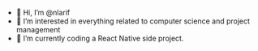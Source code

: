 - 👋 Hi, I’m @nlarif
- 👀 I’m interested in everything related to computer science and project management
- 🌱 I’m currently coding a React Native side project.

<!---
nlarif/nlarif is a ✨ special ✨ repository because its `README.md` (this file) appears on your GitHub profile.
You can click the Preview link to take a look at your changes.
--->
